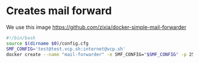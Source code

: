 # Creates mail forward
We use this image https://github.com/zixia/docker-simple-mail-forwarder

```` bash
#!/bin/bash
source $(dirname $0)/config.cfg
SMF_CONFIG='test@test.vcp.sh:internet@vcp.sh'
docker create --name "mail-forwarder" -e SMF_CONFIG="$SMF_CONFIG" -p 25:25 zixia/simple-mail-forwarder

````
